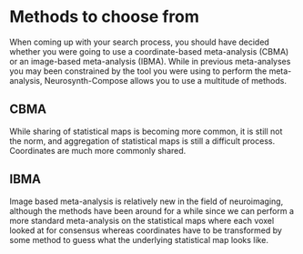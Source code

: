 # Methods to choose from
When coming up with your search process, you should have decided whether you were going to use a coordinate-based meta-analysis (CBMA) or an image-based meta-analysis (IBMA).
While in previous meta-analyses you may been constrained by the tool you were using to perform the meta-analysis, Neurosynth-Compose allows you to use a multitude of methods.

## CBMA

While sharing of statistical maps is becoming more common, it is still not the norm, and aggregation of statistical maps is still a difficult process.
Coordinates are much more commonly shared.

## IBMA

Image based meta-analysis is relatively new in the field of neuroimaging, although the methods have been around for a while since we can perform a more standard meta-analysis on the statistical maps where each voxel looked at for consensus whereas coordinates have to be transformed by some method to guess what the underlying statistical map looks like.

